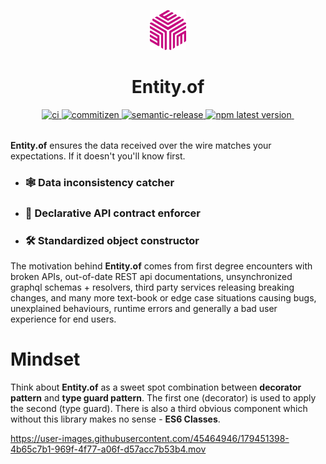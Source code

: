 <p align="center">
  <img width="auto" height="64px" alt="logo" src="https://github.com/AlexandruCalinica/Entity.of/blob/main/logo.png?raw=true" />
</p>
<h1 align="center">Entity.of</h1>

<p align="center" style="margin-bottom: 32px; width: 100%;">
  <a href="https://github.com/AlexandruCalinica/Entity.of/actions/workflows/workflow.yaml">
    <img alt="ci" src="https://github.com/AlexandruCalinica/Entity.of/actions/workflows/workflow.yaml/badge.svg?branch=main">
  </a>
  <a href="http://commitizen.github.io/cz-cli/">
    <img alt="commitizen" src="https://img.shields.io/badge/commitizen-friendly-brightgreen.svg">
  </a>
  <a href="https://github.com/semantic-release/semantic-release">
    <img alt="semantic-release" src="https://img.shields.io/badge/semantic--release-angular-e10079?logo=semantic-release">
  </a>
  <a href="https://www.npmjs.com/package/entity-of">
    <img alt="npm latest version" src="https://img.shields.io/npm/v/entity-of/latest.svg">
  </a>
  <A href="https://www.npmjs.com/package/entity-of">
    <img alt="" src="https://img.shields.io/npm/l/entity-of" />
  </a>
</p>

**Entity.of** ensures the data received over the wire matches your expectations. If it doesn't you'll know first.

- ### 🕸 Data inconsistency catcher
- ### 🦾 Declarative API contract enforcer
- ### 🛠 Standardized object constructor

The motivation behind **Entity.of** comes from first degree encounters with broken APIs, out-of-date REST api documentations, unsynchronized graphql schemas + resolvers, third party services releasing breaking changes, and many more text-book or edge case situations causing bugs, unexplained behaviours, runtime errors and generally a bad user experience for end users.

# Mindset
Think about **Entity.of** as a sweet spot combination between **decorator pattern** and **type guard pattern**. The first one (decorator) is used to apply the second (type guard). There is also a third obvious component which without this library makes no sense - **ES6 Classes**.


https://user-images.githubusercontent.com/45464946/179451398-4b65c7b1-969f-4f77-a06f-d57acc7b53b4.mov



